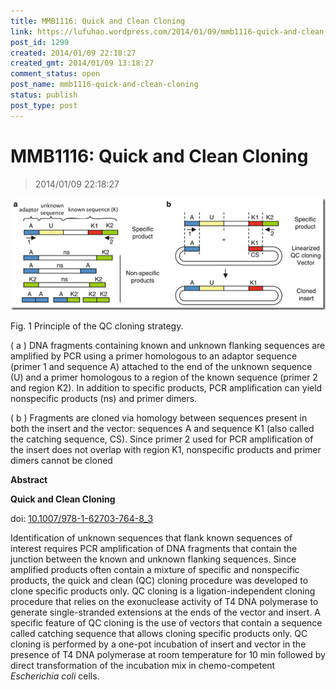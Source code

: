 ```yaml
---
title: MMB1116: Quick and Clean Cloning
link: https://lufuhao.wordpress.com/2014/01/09/mmb1116-quick-and-clean-cloning/
post_id: 1299
created: 2014/01/09 22:18:27
created_gmt: 2014/01/09 13:18:27
comment_status: open
post_name: mmb1116-quick-and-clean-cloning
status: publish
post_type: post
---
```


# MMB1116: Quick and Clean Cloning

> 2014/01/09 22:18:27

![image](/assets/images/20140109-221827-0001.png)

Fig. 1 Principle of the QC cloning strategy.

( a ) DNA fragments containing known and unknown flanking sequences are amplified by PCR using a primer homologous to an adaptor sequence (primer 1 and sequence A) attached to the end of the unknown sequence (U) and a primer homologous to a region of the known sequence (primer 2 and region K2). In addition to specific products, PCR amplification can yield nonspecific products (ns) and primer dimers.

( b ) Fragments are cloned via homology between sequences present in both the insert and the vector: sequences A and sequence K1 (also called the catching sequence, CS). Since primer 2 used for PCR amplification of the insert does not overlap with region K1, nonspecific products and primer dimers cannot be cloned

**Abstract**

**Quick and Clean Cloning**

doi: [10.1007/978-1-62703-764-8_3](http://dx.doi.org/10.1007/978-1-62703-764-8_3)

Identification of unknown sequences that flank known sequences of interest requires PCR amplification of DNA fragments that contain the junction between the known and unknown flanking sequences. Since amplified products often contain a mixture of specific and nonspecific products, the quick and clean (QC) cloning procedure was developed to clone specific products only. QC cloning is a ligation-independent cloning procedure that relies on the exonuclease activity of T4 DNA polymerase to generate single-stranded extensions at the ends of the vector and insert. A specific feature of QC cloning is the use of vectors that contain a sequence called catching sequence that allows cloning specific products only. QC cloning is performed by a one-pot incubation of insert and vector in the presence of T4 DNA polymerase at room temperature for 10 min followed by direct transformation of the incubation mix in chemo-competent _Escherichia coli_ cells.
